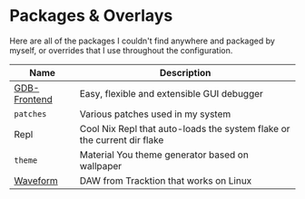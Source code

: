 # Packages & Overlays

Here are all of the packages I couldn't find anywhere and packaged by myself, or
overrides that I use throughout the configuration.

| Name                                                        | Description                                                             |
| ----------------------------------------------------------- | ----------------------------------------------------------------------- |
| [GDB-Frontend](https://github.com/rohanrhu/gdb-frontend)    | Easy, flexible and extensible GUI debugger                              |
| `patches`                                                   | Various patches used in my system                                       |
| Repl                                                        | Cool Nix Repl that auto-loads the system flake or the current dir flake |
| `theme`                                                     | Material You theme generator based on wallpaper                         |
| [Waveform](https://www.tracktion.com/welcome/waveform-free) | DAW from Tracktion that works on Linux                                  |
